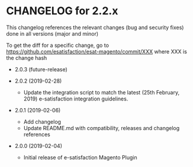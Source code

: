 CHANGELOG for 2.2.x
===================

This changelog references the relevant changes (bug and security fixes) done in all versions (major and minor)

To get the diff for a specific change, go to https://github.com/esatisfaction/esat-magento/commit/XXX where XXX is the change hash

* 2.0.3 (future-release)

* 2.0.2 (2019-02-28)
  * Update the integration script to match the latest (25th February, 2019) e-satisfaction integration guidelines.
* 2.0.1 (2019-02-06)
  * Add changelog
  * Update README.md with compatibility, releases and changelog references
* 2.0.0 (2019-02-04)
  * Initial release of e-satisfaction Magento Plugin
